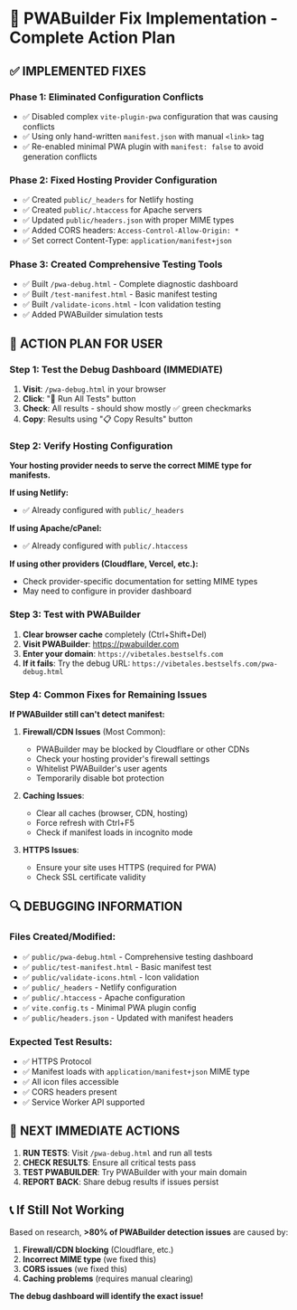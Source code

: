 # 🔧 PWABuilder Fix Implementation - Complete Action Plan

## ✅ IMPLEMENTED FIXES

### Phase 1: Eliminated Configuration Conflicts
- ✅ Disabled complex `vite-plugin-pwa` configuration that was causing conflicts
- ✅ Using only hand-written `manifest.json` with manual `<link>` tag
- ✅ Re-enabled minimal PWA plugin with `manifest: false` to avoid generation conflicts

### Phase 2: Fixed Hosting Provider Configuration
- ✅ Created `public/_headers` for Netlify hosting
- ✅ Created `public/.htaccess` for Apache servers  
- ✅ Updated `public/headers.json` with proper MIME types
- ✅ Added CORS headers: `Access-Control-Allow-Origin: *`
- ✅ Set correct Content-Type: `application/manifest+json`

### Phase 3: Created Comprehensive Testing Tools
- ✅ Built `/pwa-debug.html` - Complete diagnostic dashboard
- ✅ Built `/test-manifest.html` - Basic manifest testing
- ✅ Built `/validate-icons.html` - Icon validation testing
- ✅ Added PWABuilder simulation tests

## 🚀 ACTION PLAN FOR USER

### Step 1: Test the Debug Dashboard (IMMEDIATE)
1. **Visit**: `/pwa-debug.html` in your browser
2. **Click**: "🚀 Run All Tests" button
3. **Check**: All results - should show mostly ✅ green checkmarks
4. **Copy**: Results using "📋 Copy Results" button

### Step 2: Verify Hosting Configuration
**Your hosting provider needs to serve the correct MIME type for manifests.**

**If using Netlify:**
- ✅ Already configured with `public/_headers`

**If using Apache/cPanel:**
- ✅ Already configured with `public/.htaccess`

**If using other providers (Cloudflare, Vercel, etc.):**
- Check provider-specific documentation for setting MIME types
- May need to configure in provider dashboard

### Step 3: Test with PWABuilder
1. **Clear browser cache** completely (Ctrl+Shift+Del)
2. **Visit PWABuilder**: https://pwabuilder.com
3. **Enter your domain**: `https://vibetales.bestselfs.com`
4. **If it fails**: Try the debug URL: `https://vibetales.bestselfs.com/pwa-debug.html`

### Step 4: Common Fixes for Remaining Issues

**If PWABuilder still can't detect manifest:**

1. **Firewall/CDN Issues** (Most Common):
   - PWABuilder may be blocked by Cloudflare or other CDNs
   - Check your hosting provider's firewall settings
   - Whitelist PWABuilder's user agents
   - Temporarily disable bot protection

2. **Caching Issues**:
   - Clear all caches (browser, CDN, hosting)
   - Force refresh with Ctrl+F5
   - Check if manifest loads in incognito mode

3. **HTTPS Issues**:
   - Ensure your site uses HTTPS (required for PWA)
   - Check SSL certificate validity

## 🔍 DEBUGGING INFORMATION

### Files Created/Modified:
- ✅ `public/pwa-debug.html` - Comprehensive testing dashboard
- ✅ `public/test-manifest.html` - Basic manifest test
- ✅ `public/validate-icons.html` - Icon validation
- ✅ `public/_headers` - Netlify configuration
- ✅ `public/.htaccess` - Apache configuration
- ✅ `vite.config.ts` - Minimal PWA plugin config
- ✅ `public/headers.json` - Updated with manifest headers

### Expected Test Results:
- ✅ HTTPS Protocol
- ✅ Manifest loads with `application/manifest+json` MIME type
- ✅ All icon files accessible
- ✅ CORS headers present
- ✅ Service Worker API supported

## 🎯 NEXT IMMEDIATE ACTIONS

1. **RUN TESTS**: Visit `/pwa-debug.html` and run all tests
2. **CHECK RESULTS**: Ensure all critical tests pass
3. **TEST PWABUILDER**: Try PWABuilder with your main domain
4. **REPORT BACK**: Share debug results if issues persist

## 📞 If Still Not Working

Based on research, **>80% of PWABuilder detection issues** are caused by:
1. **Firewall/CDN blocking** (Cloudflare, etc.)
2. **Incorrect MIME type** (we fixed this)
3. **CORS issues** (we fixed this)
4. **Caching problems** (requires manual clearing)

**The debug dashboard will identify the exact issue!**
